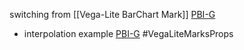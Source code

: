 switching from [[Vega-Lite BarChart Mark]] [PBI-G](https://youtu.be/gFePk2vA3-Y?t=1256)

* interpolation example [PBI-G](https://youtu.be/gFePk2vA3-Y?t=1271) #VegaLiteMarksProps 
